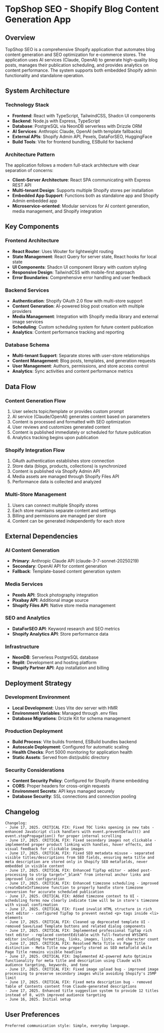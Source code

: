 # TopShop SEO - Shopify Blog Content Generation App

## Overview

TopShop SEO is a comprehensive Shopify application that automates blog content generation and SEO optimization for e-commerce stores. The application uses AI services (Claude, OpenAI) to generate high-quality blog posts, manages their publication scheduling, and provides analytics on content performance. The system supports both embedded Shopify admin functionality and standalone operation.

## System Architecture

### Technology Stack
- **Frontend**: React with TypeScript, TailwindCSS, Shadcn UI components
- **Backend**: Node.js with Express, TypeScript
- **Database**: PostgreSQL via NeonDB serverless with Drizzle ORM
- **AI Services**: Anthropic Claude, OpenAI (with template fallbacks)
- **External APIs**: Shopify Admin API, Pexels, DataForSEO, HuggingFace
- **Build Tools**: Vite for frontend bundling, ESBuild for backend

### Architecture Pattern
The application follows a modern full-stack architecture with clear separation of concerns:
- **Client-Server Architecture**: React SPA communicating with Express REST API
- **Multi-tenant Design**: Supports multiple Shopify stores per installation
- **Embedded App Support**: Functions both as standalone app and Shopify Admin embedded app
- **Microservice-oriented**: Modular services for AI content generation, media management, and Shopify integration

## Key Components

### Frontend Architecture
- **React Router**: Uses Wouter for lightweight routing
- **State Management**: React Query for server state, React hooks for local state
- **UI Components**: Shadcn UI component library with custom styling
- **Responsive Design**: TailwindCSS with mobile-first approach
- **Error Boundaries**: Comprehensive error handling and user feedback

### Backend Services
- **Authentication**: Shopify OAuth 2.0 flow with multi-store support
- **Content Generation**: AI-powered blog post creation with multiple providers
- **Media Management**: Integration with Shopify media library and external image services
- **Scheduling**: Custom scheduling system for future content publication
- **Analytics**: Content performance tracking and reporting

### Database Schema
- **Multi-tenant Support**: Separate stores with user-store relationships
- **Content Management**: Blog posts, templates, and generation requests
- **User Management**: Authors, permissions, and store access control
- **Analytics**: Sync activities and content performance metrics

## Data Flow

### Content Generation Flow
1. User selects topic/template or provides custom prompt
2. AI service (Claude/OpenAI) generates content based on parameters
3. Content is processed and formatted with SEO optimization
4. User reviews and customizes generated content
5. Content is published immediately or scheduled for future publication
6. Analytics tracking begins upon publication

### Shopify Integration Flow
1. OAuth authentication establishes store connection
2. Store data (blogs, products, collections) is synchronized
3. Content is published via Shopify Admin API
4. Media assets are managed through Shopify Files API
5. Performance data is collected and analyzed

### Multi-Store Management
1. Users can connect multiple Shopify stores
2. Each store maintains separate content and settings
3. Billing and permissions are managed per store
4. Content can be generated independently for each store

## External Dependencies

### AI Content Generation
- **Primary**: Anthropic Claude API (claude-3-7-sonnet-20250219)
- **Secondary**: OpenAI API for content generation
- **Fallback**: Template-based content generation system

### Media Services
- **Pexels API**: Stock photography integration
- **Pixabay API**: Additional image source
- **Shopify Files API**: Native store media management

### SEO and Analytics
- **DataForSEO API**: Keyword research and SEO metrics
- **Shopify Analytics API**: Store performance data

### Infrastructure
- **NeonDB**: Serverless PostgreSQL database
- **Replit**: Development and hosting platform
- **Shopify Partner API**: App installation and billing

## Deployment Strategy

### Development Environment
- **Local Development**: Uses Vite dev server with HMR
- **Environment Variables**: Managed through .env files
- **Database Migrations**: Drizzle Kit for schema management

### Production Deployment
- **Build Process**: Vite builds frontend, ESBuild bundles backend
- **Autoscale Deployment**: Configured for automatic scaling
- **Health Checks**: Port 5000 monitoring for application health
- **Static Assets**: Served from dist/public directory

### Security Considerations
- **Content Security Policy**: Configured for Shopify iframe embedding
- **CORS**: Proper headers for cross-origin requests
- **Environment Secrets**: API keys managed securely
- **Database Security**: SSL connections and connection pooling

## Changelog

```
Changelog:
- June 17, 2025. CRITICAL FIX: Fixed TOC links opening in new tabs - enhanced JavaScript click handlers with event.preventDefault() and event.stopPropagation() for proper internal scrolling
- June 17, 2025. CRITICAL FIX: Fixed secondary images not clickable - implemented proper product linking with handles, hover effects, and visual feedback for clickable images
- June 17, 2025. CRITICAL FIX: Fixed SEO metadata misuse - separated visible titles/descriptions from SEO fields, ensuring meta title and meta description are stored only in Shopify SEO metafields, never embedded in visible content
- June 17, 2025. CRITICAL FIX: Enhanced TipTap editor - added post-processing to strip target="_blank" from internal anchor links and improved link configuration
- June 17, 2025. CRITICAL FIX: Enhanced timezone scheduling - improved createDateInTimezone function to properly handle store timezone conversion for accurate scheduled publication
- June 17, 2025. CRITICAL FIX: Added timezone context to UI - scheduling forms now clearly indicate time will be in store's timezone with visual confirmation
- June 17, 2025. CRITICAL FIX: Fixed invalid HTML structure in rich text editor - configured TipTap to prevent nested <p> tags inside <li> elements
- June 17, 2025. CRITICAL FIX: Cleaned up deprecated template UI - removed Save/Load Template buttons and related dialog components
- June 17, 2025. CRITICAL FIX: Implemented professional TipTap rich text editor - replaced contentEditable with full-featured WYSIWYG editor including formatting, links, images, lists, and character count
- June 17, 2025. CRITICAL FIX: Resolved Meta Title vs Page Title distinction - Meta Title now properly stored as SEO metafield while Page Title remains visible headline
- June 17, 2025. CRITICAL FIX: Implemented AI-powered Auto Optimize functionality for meta title and description using Claude with audience targeting, keywords, and tone
- June 17, 2025. CRITICAL FIX: Fixed image upload bug - improved image processing to preserve secondary images while avoiding Shopify's 25MP limit
- June 17, 2025. CRITICAL FIX: Fixed meta description bug - removed Table of Contents content from Claude-generated descriptions
- June 17, 2025. Enhanced title suggestion system to provide 12 titles instead of 8, with improved audience targeting
- June 16, 2025. Initial setup
```

## User Preferences

```
Preferred communication style: Simple, everyday language.
```